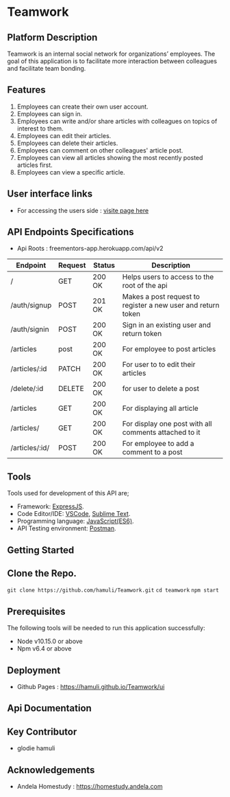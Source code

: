 # Teamwork

## Platform Description
Teamwork is an internal social network for organizations’ employees. The goal of this
application is to facilitate more interaction between colleagues and facilitate team bonding.


## Features
1. Employees can create their own user account.
2. Employees can sign in.
3. Employees can write and/or share articles with colleagues on topics of interest to them.
4. Employees can edit their articles.
5. Employees can delete their articles.
6. Employees can comment on other colleagues' article post.
7. Employees can view all articles showing the most recently posted articles first.
8. Employees can view a specific article.

## User interface links
- For accessing the users side : [visite page here](https://hamuli.github.io/Teamwork/ui)

## API Endpoints Specifications

- Api Roots : freementors-app.herokuapp.com/api/v2

| Endpoint | Request | Status | Description |
| --- | --- | --- | --- |
| / | GET | 200 OK | Helps users to access to the root of the api |
| /auth/signup | POST | 201 OK | Makes a post request to register a new user and return token |
| /auth/signin | POST | 200 OK | Sign in an existing user and return token |
| /articles | post| 200 OK | For employee to post articles |
| /articles/:id | PATCH | 200 OK | For user to  to edit their articles |
| /delete/:id|  DELETE | 200 OK | for user to delete a post  |
| /articles| GET | 200 OK | For displaying all article |
| /articles/| GET | 200 OK | For display one post with all comments  attached to it|
| /articles/:id/| POST | 200 OK | For employee to add a comment to a post|

## Tools

Tools used for development of this API are;
- Framework: [ExpressJS](http://expressjs.com/).
- Code Editor/IDE: [VSCode](https://code.visualstudio.com), [Sublime Text](https://www.sublimetext.com/).
- Programming language: [JavaScript(ES6)](https://developer.mozilla.org/en-US/docs/Web/JavaScript/).
- API Testing environment: [Postman](https://www.getpostman.com).


## Getting Started
Clone the Repo.
-------------
`git clone https://github.com/hamuli/Teamwork.git`
`cd teamwork`
`npm start`

## Prerequisites
The following tools will be needed to run this application successfully:
- Node v10.15.0 or above
- Npm v6.4 or above

## Deployment

- Github Pages : https://hamuli.github.io/Teamwork/ui

## Api Documentation

## Key Contributor

- glodie hamuli

## Acknowledgements

- Andela Homestudy : https://homestudy.andela.com

